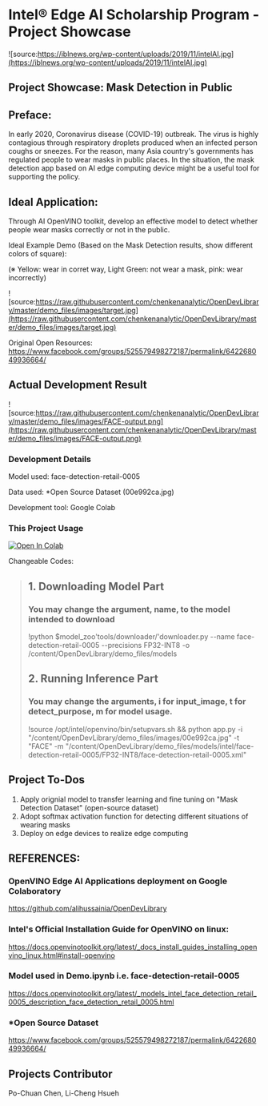 # Intel® Edge AI Scholarship Program - Project Showcase
![source:https://iblnews.org/wp-content/uploads/2019/11/intelAI.jpg](https://iblnews.org/wp-content/uploads/2019/11/intelAI.jpg)

## Project Showcase: Mask Detection in Public

## Preface:
In early 2020, Coronavirus disease (COVID-19) outbreak. The virus is highly contagious through respiratory droplets produced when an infected person coughs or sneezes. For the reason, many Asia country's governments has regulated people to wear masks in public places. In the situation, the mask detection app based on AI edge computing device might be a useful tool for supporting the policy.

## Ideal Application:
Through AI OpenVINO toolkit, develop an effective model to detect whether people wear masks correctly or not in the public.

Ideal Example Demo (Based on the Mask Detection results, show different colors of square):

(※ Yellow: wear in corret way, Light Green: not wear a mask, pink: wear incorrectly) 

![source:https://raw.githubusercontent.com/chenkenanalytic/OpenDevLibrary/master/demo_files/images/target.jpg](https://raw.githubusercontent.com/chenkenanalytic/OpenDevLibrary/master/demo_files/images/target.jpg)

Original Open Resources: https://www.facebook.com/groups/525579498272187/permalink/642268049936664/


## Actual Development Result
![source:https://raw.githubusercontent.com/chenkenanalytic/OpenDevLibrary/master/demo_files/images/FACE-output.png](https://raw.githubusercontent.com/chenkenanalytic/OpenDevLibrary/master/demo_files/images/FACE-output.png)

### Development Details
Model used: face-detection-retail-0005

Data used: *Open Source Dataset (00e992ca.jpg)

Development tool: Google Colab

### This Project Usage

<a href='https://colab.research.google.com/github/chenkenanalytic/OpenDevLibrary/blob/master/demo.ipynb'><img src="https://colab.research.google.com/assets/colab-badge.svg" alt="Open In Colab"></a>

Changeable Codes:

 > ## 1. Downloading Model Part
 >
 > ### You may change the argument, name, to the model intended to download
 >
 > !python $model_zoo'tools/downloader/'downloader.py --name face-detection-retail-0005 --precisions FP32-INT8 -o /content/OpenDevLibrary/demo_files/models
 >
 >
 > ## 2. Running Inference Part
 >
 > ### You may change the arguments, i for input_image, t for detect_purpose, m for model usage.
 >
 > !source /opt/intel/openvino/bin/setupvars.sh && python app.py -i "/content/OpenDevLibrary/demo_files/images/00e992ca.jpg" -t "FACE" -m "/content/OpenDevLibrary/demo_files/models/intel/face-detection-retail-0005/FP32-INT8/face-detection-retail-0005.xml" 


## Project To-Dos

1. Apply orignial model to transfer learning and fine tuning on "Mask Detection Dataset" (open-source dataset)
2. Adopt softmax activation function for detecting different situations of wearing masks
3. Deploy on edge devices to realize edge computing

## REFERENCES:

### OpenVINO Edge AI Applications deployment on Google Colaboratory
https://github.com/alihussainia/OpenDevLibrary

### Intel's Official Installation Guide for OpenVINO on linux: 
https://docs.openvinotoolkit.org/latest/_docs_install_guides_installing_openvino_linux.html#install-openvino

### Model used in Demo.ipynb i.e. face-detection-retail-0005
https://docs.openvinotoolkit.org/latest/_models_intel_face_detection_retail_0005_description_face_detection_retail_0005.html

### *Open Source Dataset
https://www.facebook.com/groups/525579498272187/permalink/642268049936664/

## Projects Contributor

Po-Chuan Chen, Li-Cheng Hsueh
